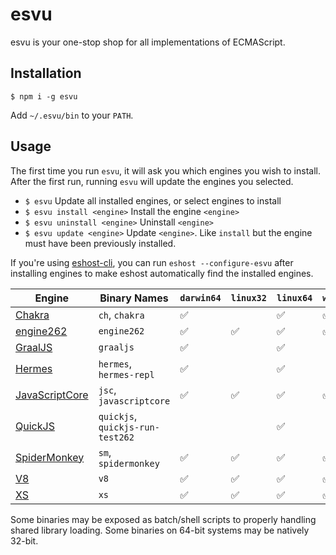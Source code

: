 # esvu

esvu is your one-stop shop for all implementations of ECMAScript.

## Installation

```
$ npm i -g esvu
```

Add `~/.esvu/bin` to your `PATH`.

## Usage

The first time you run `esvu`, it will ask you which engines you wish to
install. After the first run, running `esvu` will update the engines you
selected.

- `$ esvu`
  Update all installed engines, or select engines to install
- `$ esvu install <engine>`
  Install the engine `<engine>`
- `$ esvu uninstall <engine>`
  Uninstall `<engine>`
- `$ esvu update <engine>`
  Update `<engine>`. Like `install` but the engine must have been previously
  installed.

If you're using [eshost-cli][], you can run `eshost --configure-esvu` after
installing engines to make eshost automatically find the installed engines.

| Engine             | Binary Names                     | `darwin64` | `linux32` | `linux64` | `win32` | `win64` |
|--------------------|----------------------------------|------------|-----------|-----------|---------|---------|
| [Chakra][]         | `ch`, `chakra`                   | ✅         |           | ✅        | ✅      | ✅      |
| [engine262][]      | `engine262`                      | ✅         | ✅        | ✅        | ✅      | ✅      |
| [GraalJS][]        | `graaljs`                        | ✅         |           | ✅        |         | ✅      |
| [Hermes][]         | `hermes`, `hermes-repl`          | ✅         |           | ✅        |         | ✅      |
| [JavaScriptCore][] | `jsc`, `javascriptcore`          | ✅         | ✅        | ✅        | ✅      | ✅      |
| [QuickJS][]        | `quickjs`, `quickjs-run-test262` |            |           | ✅        |         |         |
| [SpiderMonkey][]   | `sm`, `spidermonkey`             | ✅         | ✅        | ✅        | ✅      | ✅      |
| [V8][]             | `v8`                             | ✅         | ✅        | ✅        | ✅      | ✅      |
| [XS][]             | `xs`                             | ✅         | ✅        | ✅        | ✅      | ✅      |

Some binaries may be exposed as batch/shell scripts to properly handling shared library loading. Some binaries on
64-bit systems may be natively 32-bit.

[eshost-cli]: https://github.com/bterlson/eshost-cli
[Chakra]: https://github.com/microsoft/chakracore
[engine262]: https://engine262.js.org
[GraalJS]: https://github.com/graalvm/graaljs
[Hermes]: https://hermesengine.dev
[JavaScriptCore]: https://developer.apple.com/documentation/javascriptcore
[QuickJS]: https://bellard.org/quickjs/
[SpiderMonkey]: https://developer.mozilla.org/en-US/docs/Mozilla/Projects/SpiderMonkey
[V8]: https://v8.dev
[XS]: https://www.moddable.com/
